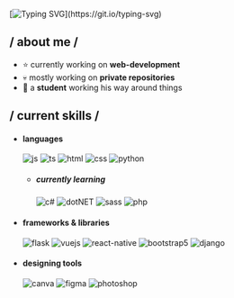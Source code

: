 [![Typing SVG](https://readme-typing-svg.demolab.com?font=Fira+Code&duration=3000&pause=1000&color=2EF733&center=true&width=435&lines=Hi+there%2C+I'm+Rafael+%F0%9F%91%8B;Computer+Science+Student;Based+in+Porto%2C+Portugal+;Always+looking+to+get+better!)](https://git.io/typing-svg)

<!--
- 🔭 I’m currently working on ...
- 🌱 I’m currently learning ...
- 👯 I’m looking to collaborate on ...
- 🤔 I’m looking for help with ...
- 💬 Ask me about ...
- 📫 How to reach me: ...
- 😄 Pronouns: ...
- ⚡ Fun fact: ...
-->

<h2> / about me /</h2>
  
- ⭐ currently working on **web-development**
- 💀 mostly working on **private repositories**
- 👾 a **student** working his way around things
  
<h2> / current skills / </h2>
  
- <h4> languages </h4>
  <img src = "https://img.shields.io/badge/JavaScript-323330?style=for-the-badge&logo=javascript&logoColor=F7DF1E" alt = "js" />
  <img src = "https://img.shields.io/badge/TypeScript-007ACC?style=for-the-badge&logo=typescript&logoColor=white" alt = "ts" />
  <img src = "https://img.shields.io/badge/HTML5-E34F26?style=for-the-badge&logo=html5&logoColor=white" alt = "html" />
  <img src = "https://img.shields.io/badge/CSS3-1572B6?style=for-the-badge&logo=css3&logoColor=white" alt = "css" />
  <img src = "https://img.shields.io/badge/Python-3776AB?style=for-the-badge&logo=python&logoColor=white" alt = "python" />
  
  - <h5> currently learning </h5>
    <img src = "https://img.shields.io/badge/c%23-%23239120.svg?style=for-the-badge&logo=c-sharp&logoColor=white" alt = "c#" />
    <img src = "https://img.shields.io/badge/.NET-5C2D91?style=for-the-badge&logo=.net&logoColor=white" alt = "dotNET" />
    <img src = "https://img.shields.io/badge/Sass-CC6699?style=for-the-badge&logo=sass&logoColor=white" alt = "sass" />
    <img src = "https://img.shields.io/badge/PHP-777BB4?style=for-the-badge&logo=php&logoColor=white" alt = "php" />
  
- <h4> frameworks & libraries </h4>
  <img src = "https://img.shields.io/badge/Flask-000000?style=for-the-badge&logo=flask&logoColor=white" alt = "flask" />
  <img src = "https://img.shields.io/badge/Vue.js-35495E?style=for-the-badge&logo=vue.js&logoColor=4FC08D" alt = "vuejs" />
  <img src = "https://img.shields.io/badge/react_native-%2320232a.svg?style=for-the-badge&logo=react&logoColor=%2361DAFB" alt = "react-native" />
  <img src = "https://img.shields.io/badge/bootstrap-%23563D7C.svg?style=for-the-badge&logo=bootstrap&logoColor=white" alt = "bootstrap5" />
  <img src = "https://img.shields.io/badge/Django-092E20?style=for-the-badge&logo=django&logoColor=white" alt = "django" />
  
- <h4> designing tools </h4>
  <img src = "https://img.shields.io/badge/Canva-%2300C4CC.svg?&style=for-the-badge&logo=Canva&logoColor=white" alt = "canva" />
  <img src = "https://img.shields.io/badge/figma-%23F24E1E.svg?style=for-the-badge&logo=figma&logoColor=white" alt = "figma" />
  <img src = "https://img.shields.io/badge/adobe%20photoshop-%2331A8FF.svg?style=for-the-badge&logo=adobe%20photoshop&logoColor=white" alt = "photoshop" />
  

<!--
## Contribution Snake 
![snake animation](https://github.com/rafael-silvaa/rafael-silvaa/blob/output/github-contribution-grid-snake2.svg)
-->
